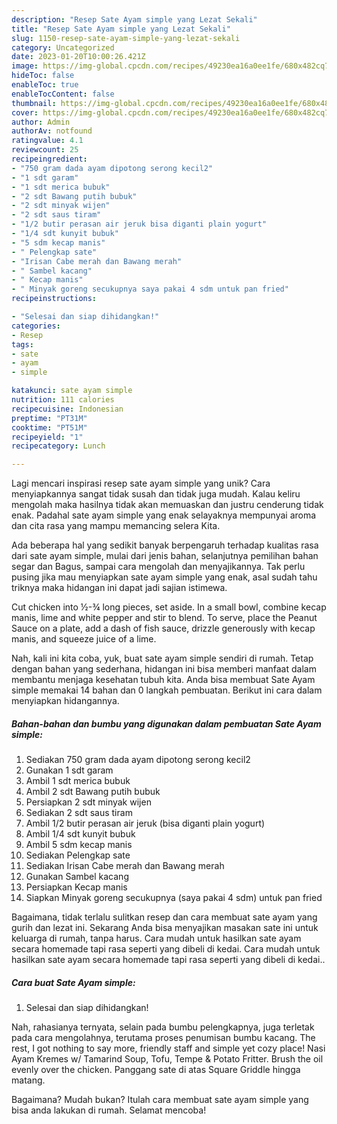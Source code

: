 ```yaml
---
description: "Resep Sate Ayam simple yang Lezat Sekali"
title: "Resep Sate Ayam simple yang Lezat Sekali"
slug: 1150-resep-sate-ayam-simple-yang-lezat-sekali
category: Uncategorized
date: 2023-01-20T10:00:26.421Z
image: https://img-global.cpcdn.com/recipes/49230ea16a0ee1fe/680x482cq70/sate-ayam-simple-foto-resep-utama.jpg
hideToc: false
enableToc: true
enableTocContent: false
thumbnail: https://img-global.cpcdn.com/recipes/49230ea16a0ee1fe/680x482cq70/sate-ayam-simple-foto-resep-utama.jpg
cover: https://img-global.cpcdn.com/recipes/49230ea16a0ee1fe/680x482cq70/sate-ayam-simple-foto-resep-utama.jpg
author: Admin
authorAv: notfound
ratingvalue: 4.1
reviewcount: 25
recipeingredient:
- "750 gram dada ayam dipotong serong kecil2"
- "1 sdt garam"
- "1 sdt merica bubuk"
- "2 sdt Bawang putih bubuk"
- "2 sdt minyak wijen"
- "2 sdt saus tiram"
- "1/2 butir perasan air jeruk bisa diganti plain yogurt"
- "1/4 sdt kunyit bubuk"
- "5 sdm kecap manis"
- " Pelengkap sate"
- "Irisan Cabe merah dan Bawang merah"
- " Sambel kacang"
- " Kecap manis"
- " Minyak goreng secukupnya saya pakai 4 sdm untuk pan fried"
recipeinstructions:

- "Selesai dan siap dihidangkan!"
categories:
- Resep
tags:
- sate
- ayam
- simple

katakunci: sate ayam simple 
nutrition: 111 calories
recipecuisine: Indonesian
preptime: "PT31M"
cooktime: "PT51M"
recipeyield: "1"
recipecategory: Lunch

---
```





Lagi mencari inspirasi resep sate ayam simple yang unik? Cara menyiapkannya sangat tidak susah dan tidak juga mudah. Kalau keliru mengolah maka hasilnya tidak akan memuaskan dan justru cenderung tidak enak. Padahal sate ayam simple yang enak selayaknya mempunyai aroma dan cita rasa yang mampu memancing selera Kita.





Ada beberapa hal yang sedikit banyak berpengaruh terhadap kualitas rasa dari sate ayam simple, mulai dari jenis bahan, selanjutnya pemilihan bahan segar dan Bagus, sampai cara mengolah dan menyajikannya. Tak perlu pusing jika mau menyiapkan sate ayam simple yang enak,      asal sudah tahu triknya maka hidangan ini dapat jadi sajian istimewa.














Cut chicken into ½-¾ long pieces, set aside. In a small bowl, combine kecap manis, lime and white pepper and stir to blend. To serve, place the Peanut Sauce on a plate, add a dash of fish sauce, drizzle generously with kecap manis, and squeeze juice of a lime.






Nah, kali ini kita coba, yuk, buat sate ayam simple sendiri di rumah. Tetap dengan bahan yang sederhana, hidangan ini bisa memberi manfaat dalam membantu menjaga kesehatan tubuh kita. Anda bisa membuat Sate Ayam simple memakai 14 bahan dan 0 langkah pembuatan. Berikut ini cara dalam menyiapkan hidangannya.

<!--inarticleads1-->

##### Bahan-bahan dan bumbu yang digunakan dalam pembuatan Sate Ayam simple:

1. Sediakan 750 gram dada ayam dipotong serong kecil2
1. Gunakan 1 sdt garam
1. Ambil 1 sdt merica bubuk
1. Ambil 2 sdt Bawang putih bubuk
1. Persiapkan 2 sdt minyak wijen
1. Sediakan 2 sdt saus tiram
1. Ambil 1/2 butir perasan air jeruk (bisa diganti plain yogurt)
1. Ambil 1/4 sdt kunyit bubuk
1. Ambil 5 sdm kecap manis
1. Sediakan  Pelengkap sate
1. Sediakan Irisan Cabe merah dan Bawang merah
1. Gunakan  Sambel kacang
1. Persiapkan  Kecap manis
1. Siapkan  Minyak goreng secukupnya (saya pakai 4 sdm) untuk pan fried


Bagaimana, tidak terlalu sulitkan resep dan cara membuat sate ayam yang gurih dan lezat ini. Sekarang Anda bisa menyajikan masakan sate ini untuk keluarga di rumah, tanpa harus. Cara mudah untuk hasilkan sate ayam secara homemade tapi rasa seperti yang dibeli di kedai. Cara mudah untuk hasilkan sate ayam secara homemade tapi rasa seperti yang dibeli di kedai.. 

<!--inarticleads2-->

##### Cara buat Sate Ayam simple:


1. Selesai dan siap dihidangkan!

Nah, rahasianya ternyata, selain pada bumbu pelengkapnya, juga terletak pada cara mengolahnya, terutama proses penumisan bumbu kacang. The rest, I got nothing to say more, friendly staff and simple yet cozy place! Nasi Ayam Kremes w/ Tamarind Soup, Tofu, Tempe &amp; Potato Fritter. Brush the oil evenly over the chicken. Panggang sate di atas Square Griddle hingga matang. 

Bagaimana? Mudah bukan? Itulah cara membuat sate ayam simple yang bisa anda lakukan di rumah. Selamat mencoba!
